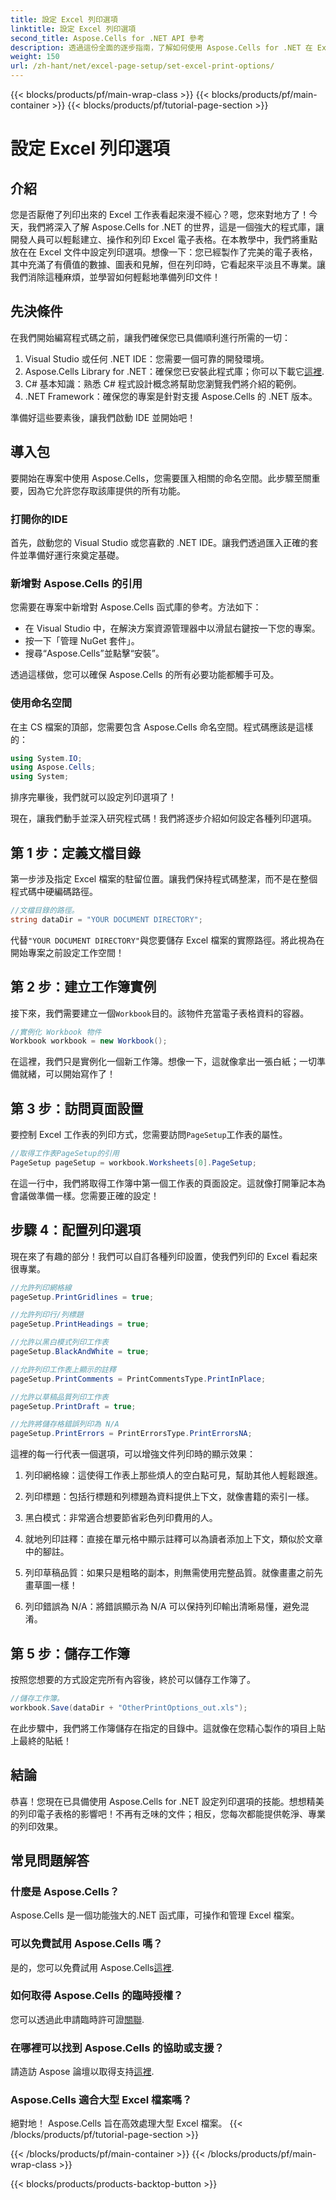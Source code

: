 ```yaml
---
title: 設定 Excel 列印選項
linktitle: 設定 Excel 列印選項
second_title: Aspose.Cells for .NET API 參考
description: 透過這份全面的逐步指南，了解如何使用 Aspose.Cells for .NET 在 Excel 中設定列印選項。
weight: 150
url: /zh-hant/net/excel-page-setup/set-excel-print-options/
---
```


{{< blocks/products/pf/main-wrap-class >}}
{{< blocks/products/pf/main-container >}}
{{< blocks/products/pf/tutorial-page-section >}}

# 設定 Excel 列印選項

## 介紹

您是否厭倦了列印出來的 Excel 工作表看起來漫不經心？嗯，您來對地方了！今天，我們將深入了解 Aspose.Cells for .NET 的世界，這是一個強大的程式庫，讓開發人員可以輕鬆建立、操作和列印 Excel 電子表格。在本教學中，我們將重點放在在 Excel 文件中設定列印選項。想像一下：您已經製作了完美的電子表格，其中充滿了有價值的數據、圖表和見解，但在列印時，它看起來平淡且不專業。讓我們消除這種麻煩，並學習如何輕鬆地準備列印文件！ 

## 先決條件

在我們開始編寫程式碼之前，讓我們確保您已具備順利進行所需的一切：

1. Visual Studio 或任何 .NET IDE：您需要一個可靠的開發環境。
2. Aspose.Cells Library for .NET：確保您已安裝此程式庫；你可以下載它[這裡](https://releases.aspose.com/cells/net/).
3. C# 基本知識：熟悉 C# 程式設計概念將幫助您瀏覽我們將介紹的範例。
4. .NET Framework：確保您的專案是針對支援 Aspose.Cells 的 .NET 版本。
   
準備好這些要素後，讓我們啟動 IDE 並開始吧！

## 導入包

要開始在專案中使用 Aspose.Cells，您需要匯入相關的命名空間。此步驟至關重要，因為它允許您存取該庫提供的所有功能。

### 打開你的IDE

首先，啟動您的 Visual Studio 或您喜歡的 .NET IDE。讓我們透過匯入正確的套件並準備好運行來奠定基礎。

### 新增對 Aspose.Cells 的引用

您需要在專案中新增對 Aspose.Cells 函式庫的參考。方法如下：

- 在 Visual Studio 中，在解決方案資源管理器中以滑鼠右鍵按一下您的專案。
- 按一下「管理 NuGet 套件」。
- 搜尋“Aspose.Cells”並點擊“安裝”。 

透過這樣做，您可以確保 Aspose.Cells 的所有必要功能都觸手可及。

### 使用命名空間

在主 CS 檔案的頂部，您需要包含 Aspose.Cells 命名空間。程式碼應該是這樣的：

```csharp
using System.IO;
using Aspose.Cells;
using System;
```

排序完畢後，我們就可以設定列印選項了！

現在，讓我們動手並深入研究程式碼！我們將逐步介紹如何設定各種列印選項。

## 第 1 步：定義文檔目錄

第一步涉及指定 Excel 檔案的駐留位置。讓我們保持程式碼整潔，而不是在整個程式碼中硬編碼路徑。

```csharp
//文檔目錄的路徑。
string dataDir = "YOUR DOCUMENT DIRECTORY";
```

代替`"YOUR DOCUMENT DIRECTORY"`與您要儲存 Excel 檔案的實際路徑。將此視為在開始專案之前設定工作空間！

## 第 2 步：建立工作簿實例

接下來，我們需要建立一個`Workbook`目的。該物件充當電子表格資料的容器。

```csharp
//實例化 Workbook 物件
Workbook workbook = new Workbook();
```

在這裡，我們只是實例化一個新工作簿。想像一下，這就像拿出一張白紙；一切準備就緒，可以開始寫作了！

## 第 3 步：訪問頁面設置

要控制 Excel 工作表的列印方式，您需要訪問`PageSetup`工作表的屬性。

```csharp
//取得工作表PageSetup的引用
PageSetup pageSetup = workbook.Worksheets[0].PageSetup;
```

在這一行中，我們將取得工作簿中第一個工作表的頁面設定。這就像打開筆記本為會議做準備一樣。您需要正確的設定！

## 步驟 4：配置列印選項

現在來了有趣的部分！我們可以自訂各種列印設置，使我們列印的 Excel 看起來很專業。

```csharp
//允許列印網格線
pageSetup.PrintGridlines = true;

//允許列印行/列標題
pageSetup.PrintHeadings = true;

//允許以黑白模式列印工作表
pageSetup.BlackAndWhite = true;

//允許列印工作表上顯示的註釋
pageSetup.PrintComments = PrintCommentsType.PrintInPlace;

//允許以草稿品質列印工作表
pageSetup.PrintDraft = true;

//允許將儲存格錯誤列印為 N/A
pageSetup.PrintErrors = PrintErrorsType.PrintErrorsNA;
```

這裡的每一行代表一個選項，可以增強文件列印時的顯示效果：

1. 列印網格線：這使得工作表上那些煩人的空白點可見，幫助其他人輕鬆跟進。 
   
2. 列印標題：包括行標題和列標題為資料提供上下文，就像書籍的索引一樣。

3. 黑白模式：非常適合想要節省彩色列印費用的人。 

4. 就地列印註釋：直接在單元格中顯示註釋可以為讀者添加上下文，類似於文章中的腳註。

5. 列印草稿品質：如果只是粗略的副本，則無需使用完整品質。就像畫畫之前先畫草圖一樣！

6. 列印錯誤為 N/A：將錯誤顯示為 N/A 可以保持列印輸出清晰易懂，避免混淆。

## 第 5 步：儲存工作簿

按照您想要的方式設定完所有內容後，終於可以儲存工作簿了。

```csharp
//儲存工作簿。
workbook.Save(dataDir + "OtherPrintOptions_out.xls");
```

在此步驟中，我們將工作簿儲存在指定的目錄中。這就像在您精心製作的項目上貼上最終的貼紙！

## 結論

恭喜！您現在已具備使用 Aspose.Cells for .NET 設定列印選項的技能。想想精美的列印電子表格的影響吧！不再有乏味的文件；相反，您每次都能提供乾淨、專業的列印效果。 

## 常見問題解答

### 什麼是 Aspose.Cells？  
Aspose.Cells 是一個功能強大的.NET 函式庫，可操作和管理 Excel 檔案。

### 可以免費試用 Aspose.Cells 嗎？  
是的，您可以免費試用 Aspose.Cells[這裡](https://releases.aspose.com/).

### 如何取得 Aspose.Cells 的臨時授權？  
您可以透過此申請臨時許可證[關聯](https://purchase.aspose.com/temporary-license/).

### 在哪裡可以找到 Aspose.Cells 的協助或支援？  
請造訪 Aspose 論壇以取得支持[這裡](https://forum.aspose.com/c/cells/9).

### Aspose.Cells 適合大型 Excel 檔案嗎？  
絕對地！ Aspose.Cells 旨在高效處理大型 Excel 檔案。
{{< /blocks/products/pf/tutorial-page-section >}}

{{< /blocks/products/pf/main-container >}}
{{< /blocks/products/pf/main-wrap-class >}}

{{< blocks/products/products-backtop-button >}}
